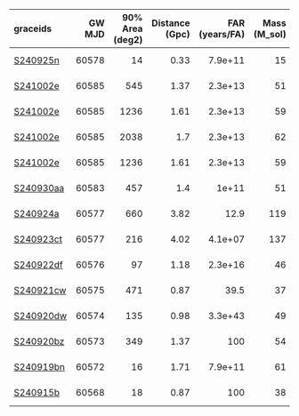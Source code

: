 | graceids                                                          |   GW MJD |   90% Area (deg2) |   Distance (Gpc) |   FAR (years/FA) |   Mass (M_sol) | gcnids                                                                      | triggered   |
|:------------------------------------------------------------------|---------:|------------------:|-----------------:|-----------------:|---------------:|:----------------------------------------------------------------------------|:------------|
| [S240925n](https://gracedb.ligo.org/superevents/S240925n/view/)   |    60578 |                14 |             0.33 |          7.9e+11 |             15 | [2024-09-25T00:58:09](https://fritz.science/gcn_events/2024-09-25T00:58:09) | False       |
| [S241002e](https://gracedb.ligo.org/superevents/S241002e/view/)   |    60585 |               545 |             1.37 |          2.3e+13 |             51 | [2024-10-02T03:05:59](https://fritz.science/gcn_events/2024-10-02T03:05:59) | False       |
| [S241002e](https://gracedb.ligo.org/superevents/S241002e/view/)   |    60585 |              1236 |             1.61 |          2.3e+13 |             59 | [2024-10-02T03:05:59](https://fritz.science/gcn_events/2024-10-02T03:05:59) | False       |
| [S241002e](https://gracedb.ligo.org/superevents/S241002e/view/)   |    60585 |              2038 |             1.7  |          2.3e+13 |             62 | [2024-10-02T03:05:59](https://fritz.science/gcn_events/2024-10-02T03:05:59) | False       |
| [S241002e](https://gracedb.ligo.org/superevents/S241002e/view/)   |    60585 |              1236 |             1.61 |          2.3e+13 |             59 | [2024-10-02T03:05:59](https://fritz.science/gcn_events/2024-10-02T03:05:59) | False       |
| [S240930aa](https://gracedb.ligo.org/superevents/S240930aa/view/) |    60583 |               457 |             1.4  |          1e+11   |             51 | [2024-09-30T04:00:00](https://fritz.science/gcn_events/2024-09-30T04:00:00) | False       |
| [S240924a](https://gracedb.ligo.org/superevents/S240924a/view/)   |    60577 |               660 |             3.82 |         12.9     |            119 | [2024-09-24T00:03:17](https://fritz.science/gcn_events/2024-09-24T00:03:17) | False       |
| [S240923ct](https://gracedb.ligo.org/superevents/S240923ct/view/) |    60577 |               216 |             4.02 |          4.1e+07 |            137 | [2024-09-23T20:40:06](https://fritz.science/gcn_events/2024-09-23T20:40:06) | True        |
| [S240922df](https://gracedb.ligo.org/superevents/S240922df/view/) |    60576 |                97 |             1.18 |          2.3e+16 |             46 | [2024-09-22T14:21:06](https://fritz.science/gcn_events/2024-09-22T14:21:06) | False       |
| [S240921cw](https://gracedb.ligo.org/superevents/S240921cw/view/) |    60575 |               471 |             0.87 |         39.5     |             37 | [2024-09-21T20:18:36](https://fritz.science/gcn_events/2024-09-21T20:18:36) | False       |
| [S240920dw](https://gracedb.ligo.org/superevents/S240920dw/view/) |    60574 |               135 |             0.98 |          3.3e+43 |             49 | [2024-09-20T12:40:25](https://fritz.science/gcn_events/2024-09-20T12:40:25) | False       |
| [S240920bz](https://gracedb.ligo.org/superevents/S240920bz/view/) |    60573 |               349 |             1.37 |        100       |             54 | [2024-09-20T07:34:24](https://fritz.science/gcn_events/2024-09-20T07:34:24) | True        |
| [S240919bn](https://gracedb.ligo.org/superevents/S240919bn/view/) |    60572 |                16 |             1.71 |          7.9e+11 |             61 | [2024-09-19T06:15:59](https://fritz.science/gcn_events/2024-09-19T06:15:59) | True        |
| [S240915b](https://gracedb.ligo.org/superevents/S240915b/view/)   |    60568 |                18 |             0.87 |        100       |             38 | [2024-09-15T00:13:58](https://fritz.science/gcn_events/2024-09-15T00:13:58) | False       |